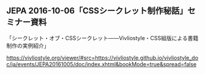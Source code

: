 ## JEPA 2016-10-06「CSSシークレット制作秘話」セミナー資料

「シークレット・オブ・CSSシークレット――Vivliostyle・CSS組版による書籍制作の実例紹介」

https://vivliostyle.org/viewer/#src=https://vivliostyle.github.io/vivliostyle_doc/ja/events/JEPA20161005/doc/index.xhtml&bookMode=true&spread=false
